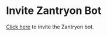 # Invite Zantryon Bot

[Click here](https://discord.com/api/oauth2/authorize?client_id=878374018099597392&permissions=18432&scope=bot) to invite the Zantryon bot.